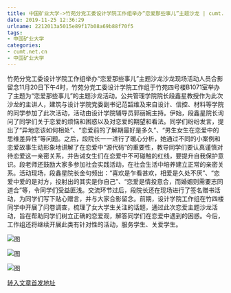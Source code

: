 ```yaml
---
title: 中国矿业大学->竹苑分党工委设计学院工作组举办“恋爱那些事儿”主题沙龙 | cumt.net.cn
date: 2019-11-25 12:36:29
urlname: 2212013a5015e89f17b08a69b88f70f5
tags: 
- 中国矿业大学
categories:
- cumt.net.cn
- 中国矿业大学
---
```

竹苑分党工委设计学院工作组举办“恋爱那些事儿”主题沙龙沙龙现场活动人员合影留念11月20日下午4时，竹苑分党工委设计学院工作组于竹苑四号楼B1071室举办了主题为“恋爱那些事儿”的主题沙龙活动。公共管理学院院长段鑫星教授作为此次沙龙的主讲人，建筑与设计学院党委副书记范韶维及来自设计、信控、材料等学院的同学参加了此次活动，活动由设计学院辅导员郭丽婉主持。伊始，段鑫星院长询问了同学们关于恋爱的烦恼和困惑以及对恋爱的期望和看法。同学们纷纷发言，提出了“异地恋该如何相处”、“恋爱前的了解期最好是多久”、“男生女生在恋爱中的思维差异性”等问题。之后，段院长一一进行了暖心分析，她通过不同的小案例和恋爱故事生动形象地讲解了在恋爱中“源代码”的重要性，教导同学们要认真谨慎对待恋爱这一亲密关系，并告诫女生们在恋爱中不可碰触的红线，要提升自我保护意识。段老师还鼓励大家多参加社会实践活动，在社会生活中培养建立正常的亲密关系。活动现场，段鑫星院长金句频出：“喜欢是乍看甚欢，相爱是久处不厌”、“恋爱中爱的是对方，投射出的其实是你自己”、“恋爱是情投意合，而婚姻则需要志同道合”等，令同学们受益匪浅。交流环节过后，段院长还在现场进行了签名赠书活动，为同学们写下贴心赠言，并与大家合影留念。前期，设计学院工作组在竹四楼同学中开展了问卷调查，梳理了女大学生关注的话题，通过此次恋爱主题沙龙活动，旨在帮助同学们树立正确的恋爱观，解答同学们在恋爱中遇到的困惑。今后，工作组还将继续开展此类有针对性的活动，服务学生、关爱学生。

![图](http://192.168.105.2/_upload/article/images/92/b0/293208404a91921b4e9f67aee30b/30bc171b-7548-4b6c-a38d-45d1dd926203.jpg)

![图](http://192.168.105.2/_upload/article/images/92/b0/293208404a91921b4e9f67aee30b/0faa27eb-1395-4bf5-a989-bc3d9767340a.jpg)

![图](http://192.168.105.2/_upload/article/images/92/b0/293208404a91921b4e9f67aee30b/f35f7e66-8396-496c-88e7-e5f80cb268eb.jpg)

[转入文章首发地址](http://xwzx.cumt.edu.cn/67/fe/c523a550910/page.htm)